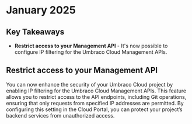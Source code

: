 # January 2025

## Key Takeaways

* **Restrict access to your Management API** - It's now possible to configure IP filtering for the Umbraco Cloud Management APIs.

## Restrict access to your Management API

You can now enhance the security of your Umbraco Cloud project by enabling IP filtering for the Umbraco Cloud Management APIs.
This feature allows you to restrict access to the API endpoints, including Git operations, 
ensuring that only requests from specified IP addresses are permitted.
By configuring this setting in the Cloud Portal, you can protect your project’s backend services from unauthorized access.
